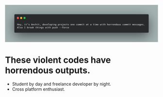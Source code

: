 ![about PapaDonut9](./Github_aboutme.png)
# These violent codes have horrendous outputs.

  - Student by day and freelance developer by night.
  - Cross platform enthusiast.  
  
